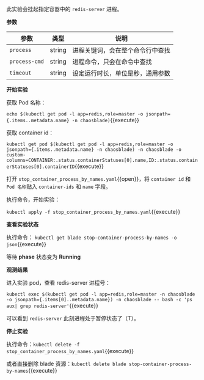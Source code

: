 此实验会挂起指定容器中的 `redis-server` 进程。

**参数**

| 参数 | 类型 | 说明 |
| --- | --- | --- |
| `process` | string | 进程关键词，会在整个命令行中查找 |
| `process-cmd` | string | 进程命令，只会在命令中查找 |
| `timeout` | string | 设定运行时长，单位是秒，通用参数|

**开始实验**

获取 Pod 名称：

`echo $(kubectl get pod -l app=redis,role=master -o jsonpath={.items..metadata.name} -n chaosblade)`{{execute}}

获取 container id：

`kubectl get pod $(kubectl get pod -l app=redis,role=master -o jsonpath={.items..metadata.name} -n chaosblade) -n chaosblade -o custom-columns=CONTAINER:.status.containerStatuses[0].name,ID:.status.containerStatuses[0].containerID`{{execute}}

打开 `stop_container_process_by_names.yaml`{{open}}，将 `container id` 和 `Pod 名称`贴入 `container-ids` 和 `name` 字段。

执行命令，开始实验：

`kubectl apply -f stop_container_process_by_names.yaml`{{execute}}

**查看实验状态**

执行命令： `kubectl get blade stop-container-process-by-names -o json`{{execute}}

等待 **phase** 状态变为 **Running**

**观测结果**

进入实验 pod，查看 redis-server 进程号：

`kubectl exec $(kubectl get pod -l app=redis,role=master -n chaosblade -o jsonpath={.items[0]..metadata.name}) -n chaosblade -- bash -c 'ps aux| grep redis-server'`{{execute}}

可以看到 `redis-server` 此刻进程处于暂停状态了（T）。

**停止实验**

执行命令：`kubectl delete -f stop_container_process_by_names.yaml`{{execute}}

或者直接删除 blade 资源：`kubectl delete blade stop-container-process-by-names`{{execute}}
